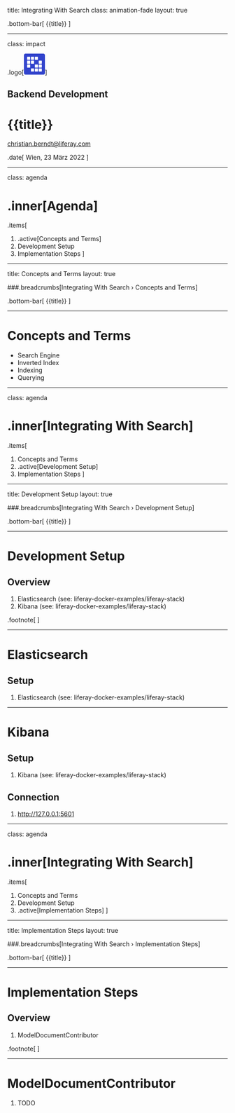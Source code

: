 title: Integrating With Search 
class: animation-fade
layout: true

.bottom-bar[
  {{title}}
]

---

class: impact

.logo[<img src="images/liferay-waffle.svg">]

## Backend Development 

# {{title}}

christian.berndt@liferay.com

.date[
  Wien, 23 März 2022
]

---

class: agenda

# .inner[Agenda]

.items[
1. .active[Concepts and Terms]
1. Development Setup
1. Implementation Steps
]

---

title: Concepts and Terms 
layout: true

###.breadcrumbs[Integrating With Search › Concepts and Terms]

.bottom-bar[
  {{title}}
]

---

# Concepts and Terms 

* Search Engine
* Inverted Index
* Indexing
* Querying 

---

class: agenda

# .inner[Integrating With Search]

.items[
1. Concepts and Terms
1. .active[Development Setup]
1. Implementation Steps
]

---

title: Development Setup 
layout: true

###.breadcrumbs[Integrating With Search › Development Setup]

.bottom-bar[
  {{title}}
]

---

# Development Setup 

## Overview

1. Elasticsearch (see: liferay-docker-examples/liferay-stack) 
1. Kibana (see: liferay-docker-examples/liferay-stack) 

.footnote[
]

---

# Elasticsearch

## Setup

1. Elasticsearch (see: liferay-docker-examples/liferay-stack) 

---

# Kibana

## Setup 

1. Kibana (see: liferay-docker-examples/liferay-stack)

## Connection

1. http://127.0.0.1:5601

---

class: agenda

# .inner[Integrating With Search]

.items[
1. Concepts and Terms
1. Development Setup
1. .active[Implementation Steps]
]

---

title: Implementation Steps 
layout: true

###.breadcrumbs[Integrating With Search › Implementation Steps]

.bottom-bar[
  {{title}}
]

---

# Implementation Steps

## Overview

1. ModelDocumentContributor


.footnote[
]

---

# ModelDocumentContributor 

1. TODO


